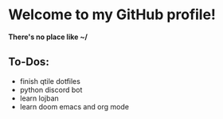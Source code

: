# **Welcome to my GitHub profile!**

**There's no place like ~/**


## **To-Dos:**
+ finish qtile dotfiles
+ python discord bot
+ learn lojban
+ learn doom emacs and org mode
  
<!---
Aiclys/Aiclys is a ✨ special ✨ repository because its `README.md` (this file) appears on your GitHub profile.
You can click the Preview link to take a look at your changes.
--->

